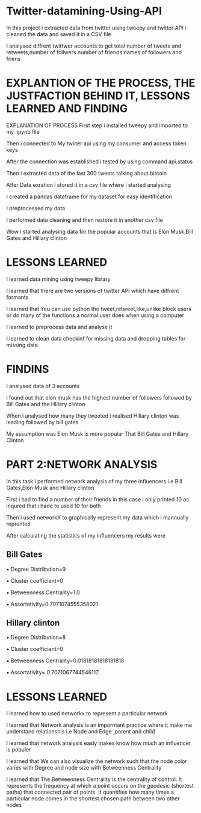 # Twitter-datamining-Using-API
In this project i extracted data from twitter using tweepy and twitter API 
i cleaned the data and saved it in a CSV file

I analysed diffrent twittwer accounts to get total number of tweets and retweets,number of follwers number of friends
names of followers and friens
# EXPLANTION OF THE PROCESS, THE JUSTFACTION BEHIND IT, LESSONS LEARNED AND FINDING
EXPLANATION OF PROCESS
First step i installed tweepy and imported to my .ipynb file

Then i connected to My twiiter api using my consumer and access token keys

After the connection was established i tested by using command api.status

Then i extracted data of the last 300 tweets talking about bitcoin

After Data exration i stored it in a csv file where i started analysing

I created a pandas dataframe for my dataset for easy identification

I preprocessed my data

I performed data cleaning and then restore it in another csv file

Wow i started analysing data for the popular accounts that is Elon Musk,Bill Gates and Hillary clinton

# LESSONS LEARNED
I learned data mining using tweepy library

I learned that there are two versions of twitter API which have diffrent formants

I learned that You can use python tho tweet,retweet,like,unlike block users or do many of the functions a normal user does when using a computer

I learned to preprocess data and analyse it

I learned to clean data checkinf for missing data and dropping tables for missing data

# FINDINS
I analysed data of 3 accounts

i found out that elon musk has the highest number of followers followed by Bill Gates and the HIllary clinton

When i analysed how many they tweeted i realised Hillary clinton was leading followed by bill gates

My assumption was Elon Musk is more popular That Bill Gates and Hillary Clinton
# PART 2:NETWORK ANALYSIS

In this task i performed network analysis of my three influencers i.e Bill Gates,Elon Musk and Hillary clinton

First i had to find a number of their friends in this case i only printed 10 as inqured that i hade to used 10 for both

Then i used networkX to graphically represent my data which i mannually reprented

After calculating the statistics of my influencers my results were

## Bill Gates
▪ Degree Distribution=9

▪ Cluster coefficient=0

▪ Betweenness Centrality=1.0

▪ Assortativity=0.7071074555358021

## Hillary clinton
▪ Degree Distribution=8

▪ Cluster coefficient=0

▪ Betweenness Centrality=0.01818181818181818

▪ Assortativity= 0.7071067744546117

# LESSONS LEARNED
I learned how to used networkx to represent a particular network

I learned that Network analysis is an imporntant practice where it make me understand relationshis i.e Node and Edge ,parent and child

I learned that network analysis easly makes know how much an influencer is populer

I learned that We can also visualize the network such that the node color varies with Degree and node size with Betweenness Centrality

I learned that The Betweenness Centrality is the centrality of control. It represents the frequency at which a point occurs on the geodesic (shortest paths) that connected pair of points. It quantifies how many times a particular node comes in the shortest chosen path between two other nodes
